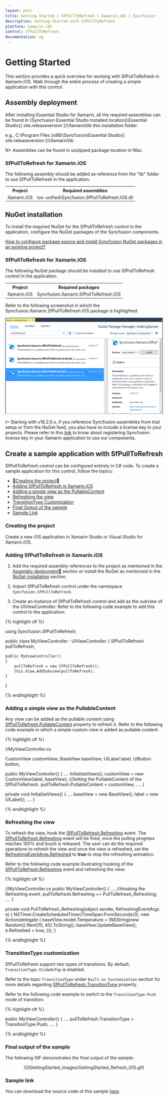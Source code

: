 ```yaml
---
layout: post
title: Getting Started | SfPullToRefresh | Xamarin.iOS | Syncfusion
description: Getting Started with SfPullToRefresh
platform: Xamarin.iOS
control: SfPullToRefresh
documentation: ug
---
```


# Getting Started

This section provides a quick overview for working with SfPullToRefresh in Xamarin.iOS. Walk through the entire process of creating a simple application with this control.

## Assembly deployment

After installing Essential Studio for Xamarin, all the required assemblies can be found in {Syncfusion Essential Studio Installed location}\Essential Studio\{{ site.releaseversion }}\Xamarin\lib this installation folder.

e.g., C:\Program Files (x86)\Syncfusion\Essential Studio\{{ site.releaseversion }}\Xamarin\lib

N> Assemblies can be found in unzipped package location in Mac.

### SfPullToRefresh for Xamarin.iOS

The following assembly should be added as reference from the "lib" folder to use SfPullToRefresh in the application:

<table>
<tr>
<th> Project </th>
<th> Required assemblies </th>
</tr>
<tr>
<td> Xamarin.iOS </td>
<td> ios-unified\Syncfusion.SfPullToRefresh.iOS.dll </td>
</tr>
</table>

## NuGet installation

To install the required NuGet for the SfPullToRefresh control in the application, configure the NuGet packages of the Syncfusion components.

[How to configure package source and install Syncfusion NuGet packages in an existing project?](https://www.syncfusion.com/kb/7441/how-to-configure-package-source-and-install-syncfusion-nuget-packages-in-an-existing-project)

### SfPullToRefresh for Xamarin.iOS

The following NuGet package should be installed to use SfPullToRefresh control in the application.

<table>
<tr>
<th> Project </th>
<th> Required packages </th>
</tr>
<tr>
<td> Xamarin.iOS </td>
<td> Syncfusion.Xamarin.SfPullToRefresh.iOS </td>
</tr>
</table>

Refer to the following screenshot in which the Syncfusion.Xamarin.SfPullToRefresh.iOS package is highlighted:

![](GettingStarted_images/NuGetInstall.png)

I> Starting with v16.2.0.x, if you reference Syncfusion assemblies from trial setup or from the NuGet feed, you also have to include a license key in your projects. Please refer to this [link](https://help.syncfusion.com/common/essential-studio/licensing/license-key) to know about registering Syncfusion license key in your Xamarin application to use our components.

## Create a sample application with SfPullToRefresh

SfPullToRefresh control can be configured entirely in C# code. To create a sample application for this control, follow the topics:  

* [Creating the project](#creating-the-project)  
* [Adding SfPullToRefresh in Xamarin.iOS](#adding-sfpulltorefresh-in-xamarinios) 
* [Adding a simple view as the PullableContent](#adding-a-simple-view-as-the-pullablecontent) 
* [Refreshing the view](#refreshing-the-view) 
* [TransitionType Customization](#transitiontype-customization)
* [Final Output of the sample](#final-output-of-the-sample)
* [Sample Link](#sample-link)

### Creating the project

Create a new iOS application in Xamarin Studio or Visual Studio for Xamarin.iOS.

### Adding SfPullToRefresh in Xamarin.iOS

1. Add the required assembly references to the project as mentioned in the [Assembly deployment](#assembly-deployment) section or install the NuGet as mentioned in the [NuGet installation](#nuget-installation) section.

2. Import SfPullToRefresh control under the namespace `Syncfusion.SfPullToRefresh`.

3. Create an instance of SfPullToRefresh control and add as the subview of the UIViewController. Refer to the following code example to add this control to the application:

{% highlight c# %}

using Syncfusion.SfPullToRefresh; 

public class MyViewController : UIViewController
{
    SfPullToRefresh pullToRefresh; 

    public MyViewController()
    {
        pullToRefresh = new SfPullToRefresh(); 
        this.View.AddSubview(pullToRefresh);
    } 
} 

{% endhighlight %}

### Adding a simple view as the PullableContent

Any view can be added as the pullable content using [SfPullToRefresh.PullableContent](https://help.syncfusion.com/cr/cref_files/xamarin-ios/Syncfusion.SfPullToRefresh.iOS~Syncfusion.SfPullToRefresh.SfPullToRefresh~PullableContent.html) property to refresh it. Refer to the following code example in which a simple custom view is added as pullable content:

{% highlight c# %}

//MyViewController.cs

CustomView customView;
BaseView baseView;
UILabel label;
UIButton button;

public MyViewController()
{
	....
	InitializeViews();
    customView = new CustomView(label, baseView);
	//Setting the PullableContent of the SfPullToRefresh.
	pullToRefresh.PullableContent = customView;
	....
}

private void InitializeViews()
{
    ....
    baseView = new BaseView();
    label = new UILabel();
    ....
}

{% endhighlight %}

### Refreshing the view

To refresh the view, hook the [SfPullToRefresh.Refreshing](https://help.syncfusion.com/cr/cref_files/xamarin-ios/Syncfusion.SfPullToRefresh.iOS~Syncfusion.SfPullToRefresh.SfPullToRefresh~Refreshing_EV.html) event. The [SfPullToRefresh.Refreshing](https://help.syncfusion.com/cr/cref_files/xamarin-ios/Syncfusion.SfPullToRefresh.iOS~Syncfusion.SfPullToRefresh.SfPullToRefresh~Refreshing_EV.html) event will be fired, once the pulling progress reaches 100% and touch is released. The user can do the required operations to refresh the view and once the view is refreshed, set the [RefreshingEventArgs.Refreshed](https://help.syncfusion.com/cr/cref_files/xamarin-ios/Syncfusion.SfPullToRefresh.iOS~Syncfusion.SfPullToRefresh.RefreshingEventArgs~Refreshed.html) to <b>true</b> to stop the refreshing animation. 

Refer to the following code example illustrating hooking of the [SfPullToRefresh.Refreshing](https://help.syncfusion.com/cr/cref_files/xamarin-ios/Syncfusion.SfPullToRefresh.iOS~Syncfusion.SfPullToRefresh.SfPullToRefresh~Refreshing_EV.html) event and refreshing the view:

{% highlight c# %}

//MyViewController.cs
public MyViewController()
{
    ....
    //Hooking the Refreshing event.
    pullToRefresh.Refreshing += PullToRefresh_Refreshing;
    ....
}

private void PullToRefresh_Refreshing(object sender, RefreshingEventArgs e)
{
    NSTimer.CreateScheduledTimer(TimeSpan.FromSeconds(3), new Action<NSTimer>(delegate {
        baseView.model.Temperature = (NSString)new Random().Next(10, 40).ToString();
        baseView.UpdateBaseView();
        e.Refreshed = true;
    }));
}

{% endhighlight %}

### TransitionType customization

SfPullToRefresh support two types of transitions. By default, `TransitionType.SlideOnTop` is enabled. 

Refer to the topic `TransitionType` under `Built-in Customization` section for more details regarding [SfPullToRefresh.TransitionType](https://help.syncfusion.com/cr/cref_files/xamarin-ios/Syncfusion.SfPullToRefresh.iOS~Syncfusion.SfPullToRefresh.SfPullToRefresh~TransitionType.html) property.

Refer to the following code example to switch to the `TransitionType.Push` mode of transition:

{% highlight c# %}

public MyViewController()
{
	....
	pullToRefresh.TransitionType = TransitionType.Push;
	....
}

{% endhighlight %}

### Final output of the sample

The following GIF demonstrates the final output of the sample:

<div style="text-align:center" markdown="1">
![](GettingStarted_images/GettingStarted_Refresh_iOS.gif)
</div>

### Sample link

You can download the source code of this sample [here](http://files2.syncfusion.com/Xamarin.iOS/Samples/SfPullToRefresh_GettingStarted.zip).
